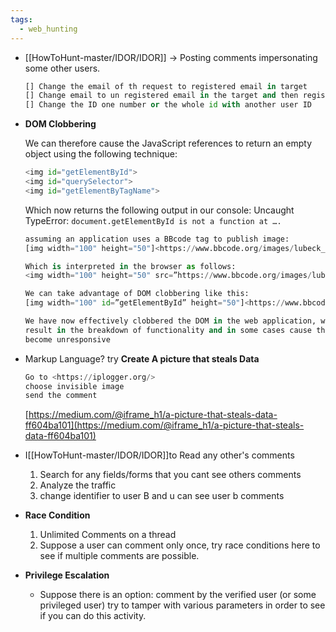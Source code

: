 ```yaml
---
tags:
  - web_hunting
---
```

- [[HowToHunt-master/IDOR/IDOR]] ->  Posting comments impersonating some other users.
    
    ```python
    [] Change the email of th request to registered email in target 
    [] Change email to un registered email in the target and then register with it
    [] Change the ID one number or the whole id with another user ID 
    ```
- **DOM Clobbering**
    
    We can therefore cause the JavaScript references to return an empty object using the following technique:
    
    ```python
    <img id="getElementById">
    <img id="querySelector">
    <img id="getElementByTagName">
    ```
    
    Which now returns the following output in our console: Uncaught TypeError: `document.getElementById is not a function at ….`
    
    ```python
    assuming an application uses a BBcode tag to publish image:
    [img width="100" height="50"]<https://www.bbcode.org/images/lubeck_small\\.jpg\\[/img]>
    
    Which is interpreted in the browser as follows:
    <img width="100" height="50" src=”https://www.bbcode.org/images/lubeck_\\small.jpg”>
    
    We can take advantage of DOM clobbering like this:
    [img width="100" id=”getElementById” height="50"]<https://www.bbcode.org>\\/images/lubeck_small.jpg\\[/img]
    
    We have now effectively clobbered the DOM in the web application, which may
    result in the breakdown of functionality and in some cases cause the browser to
    become unresponsive
    ``` 
- Markup Language? try **Create A picture that steals Data**
    
    ```python
    Go to <https://iplogger.org/>
    choose invisible image 
    send the comment
    ```
    
    [](https://medium.com/@iframe_h1/a-picture-that-steals-data-ff604ba1012)[https://medium.com/@iframe_h1/a-picture-that-steals-data-ff604ba101](https://medium.com/@iframe_h1/a-picture-that-steals-data-ff604ba101)
- I[[HowToHunt-master/IDOR/IDOR]]to Read any other's comments
	1. Search for any fields/forms that you cant see others comments
	2. Analyze the traffic 
	3. change identifier to user B and u can see user b comments
- **Race Condition**
	1.  Unlimited Comments on a thread
	2.  Suppose a user can comment only once, try race conditions here to see if multiple comments are possible.
- **Privilege Escalation**
	- Suppose there is an option: comment by the verified user (or some privileged user) try to tamper with various parameters in order to see if you can do this activity.